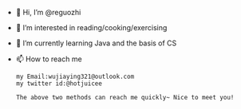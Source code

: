 - 👋 Hi, I’m @reguozhi
- 👀 I’m interested in reading/cooking/exercising
- 🌱 I’m currently learning Java and the basis of CS
- 📫 How to reach me 

      my Email:wujiaying321@outlook.com
      my twitter id:@hotjuicee
      
      The above two methods can reach me quickly~ Nice to meet you! 


<!---
reguozhi/reguozhi is a ✨ special ✨ repository because its `README.md` (this file) appears on your GitHub profile.
You can click the Preview link to take a look at your changes.
--->
